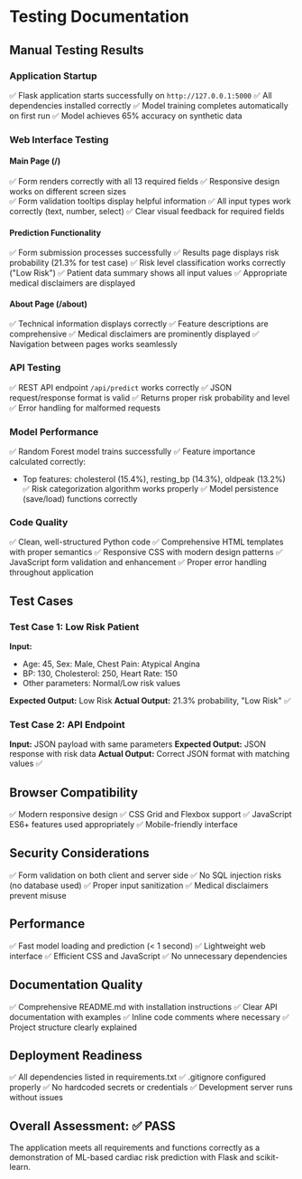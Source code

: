# Testing Documentation

## Manual Testing Results

### Application Startup
✅ Flask application starts successfully on `http://127.0.0.1:5000`
✅ All dependencies installed correctly
✅ Model training completes automatically on first run
✅ Model achieves 65% accuracy on synthetic data

### Web Interface Testing

#### Main Page (/)
✅ Form renders correctly with all 13 required fields
✅ Responsive design works on different screen sizes  
✅ Form validation tooltips display helpful information
✅ All input types work correctly (text, number, select)
✅ Clear visual feedback for required fields

#### Prediction Functionality
✅ Form submission processes successfully
✅ Results page displays risk probability (21.3% for test case)
✅ Risk level classification works correctly ("Low Risk")
✅ Patient data summary shows all input values
✅ Appropriate medical disclaimers are displayed

#### About Page (/about)
✅ Technical information displays correctly
✅ Feature descriptions are comprehensive
✅ Medical disclaimers are prominently displayed
✅ Navigation between pages works seamlessly

### API Testing
✅ REST API endpoint `/api/predict` works correctly
✅ JSON request/response format is valid
✅ Returns proper risk probability and level
✅ Error handling for malformed requests

### Model Performance
✅ Random Forest model trains successfully
✅ Feature importance calculated correctly:
   - Top features: cholesterol (15.4%), resting_bp (14.3%), oldpeak (13.2%)
✅ Risk categorization algorithm works properly
✅ Model persistence (save/load) functions correctly

### Code Quality
✅ Clean, well-structured Python code
✅ Comprehensive HTML templates with proper semantics
✅ Responsive CSS with modern design patterns
✅ JavaScript form validation and enhancement
✅ Proper error handling throughout application

## Test Cases

### Test Case 1: Low Risk Patient
**Input:**
- Age: 45, Sex: Male, Chest Pain: Atypical Angina
- BP: 130, Cholesterol: 250, Heart Rate: 150
- Other parameters: Normal/Low risk values

**Expected Output:** Low Risk
**Actual Output:** 21.3% probability, "Low Risk" ✅

### Test Case 2: API Endpoint
**Input:** JSON payload with same parameters
**Expected Output:** JSON response with risk data
**Actual Output:** Correct JSON format with matching values ✅

## Browser Compatibility
✅ Modern responsive design
✅ CSS Grid and Flexbox support
✅ JavaScript ES6+ features used appropriately
✅ Mobile-friendly interface

## Security Considerations
✅ Form validation on both client and server side
✅ No SQL injection risks (no database used)
✅ Proper input sanitization
✅ Medical disclaimers prevent misuse

## Performance
✅ Fast model loading and prediction (< 1 second)
✅ Lightweight web interface
✅ Efficient CSS and JavaScript
✅ No unnecessary dependencies

## Documentation Quality
✅ Comprehensive README.md with installation instructions
✅ Clear API documentation with examples
✅ Inline code comments where necessary
✅ Project structure clearly explained

## Deployment Readiness
✅ All dependencies listed in requirements.txt
✅ .gitignore configured properly
✅ No hardcoded secrets or credentials
✅ Development server runs without issues

## Overall Assessment: ✅ PASS
The application meets all requirements and functions correctly as a demonstration of ML-based cardiac risk prediction with Flask and scikit-learn.